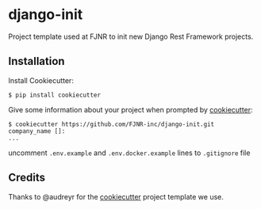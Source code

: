 # django-init

Project template used at FJNR to init new Django Rest Framework projects.

## Installation

Install Cookiecutter:
```console
$ pip install cookiecutter
```

Give some information about your project when prompted by [cookiecutter](https://github.com/audreyr/cookiecutter):
```console
$ cookiecutter https://github.com/FJNR-inc/django-init.git
company_name []:
...
```

uncomment ```.env.example``` and ```.env.docker.example``` lines to ```.gitignore``` file

## Credits

Thanks to @audreyr for the [cookiecutter](https://github.com/audreyr/cookiecutter) project template we use.